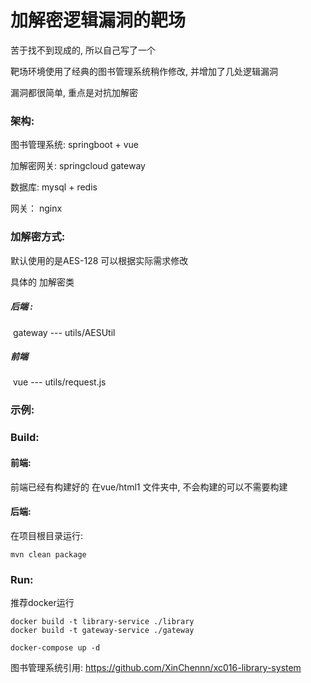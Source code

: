 # 加解密逻辑漏洞的靶场

苦于找不到现成的, 所以自己写了一个

靶场环境使用了经典的图书管理系统稍作修改, 并增加了几处逻辑漏洞

漏洞都很简单, 重点是对抗加解密

### 架构:

图书管理系统: springboot + vue

加解密网关: springcloud gateway

数据库: mysql + redis

网关： nginx

### 加解密方式:

默认使用的是AES-128  可以根据实际需求修改

具体的 加解密类 

##### 后端 :

​	gateway  ---  utils/AESUtil

##### 前端

​	vue  ---  utils/request.js 

### 示例:





### Build:

#### 前端:

前端已经有构建好的 在vue/html1 文件夹中, 不会构建的可以不需要构建

#### 后端:

在项目根目录运行: 

```
mvn clean package
```



### Run:

推荐docker运行

```
docker build -t library-service ./library
docker build -t gateway-service ./gateway

docker-compose up -d
```







图书管理系统引用: https://github.com/XinChennn/xc016-library-system